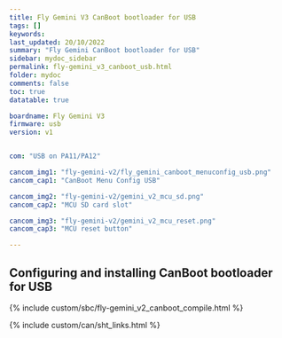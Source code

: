 ```yaml
---
title: Fly Gemini V3 CanBoot bootloader for USB
tags: []
keywords: 
last_updated: 20/10/2022
summary: "Fly Gemini CanBoot bootloader for USB"
sidebar: mydoc_sidebar
permalink: fly-gemini_v3_canboot_usb.html
folder: mydoc
comments: false
toc: true
datatable: true

boardname: Fly Gemini V3
firmware: usb
version: v1


com: "USB on PA11/PA12"

cancom_img1: "fly-gemini-v2/fly_gemini_canboot_menuconfig_usb.png"
cancom_cap1: "CanBoot Menu Config USB"

cancom_img2: "fly-gemini-v2/gemini_v2_mcu_sd.png"
cancom_cap2: "MCU SD card slot"

cancom_img3: "fly-gemini-v2/gemini_v2_mcu_reset.png"
cancom_cap3: "MCU reset button"

---
```


## Configuring and installing CanBoot bootloader for USB

{% include custom/sbc/fly-gemini_v2_canboot_compile.html %}

{% include custom/can/sht_links.html %}

